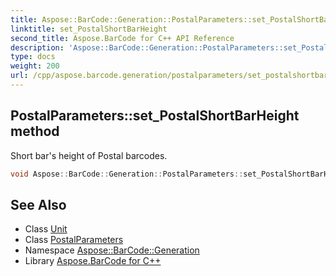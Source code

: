```yaml
---
title: Aspose::BarCode::Generation::PostalParameters::set_PostalShortBarHeight method
linktitle: set_PostalShortBarHeight
second_title: Aspose.BarCode for C++ API Reference
description: 'Aspose::BarCode::Generation::PostalParameters::set_PostalShortBarHeight method. Short bar''s height of Postal barcodes in C++.'
type: docs
weight: 200
url: /cpp/aspose.barcode.generation/postalparameters/set_postalshortbarheight/
---
```

## PostalParameters::set_PostalShortBarHeight method


Short bar's height of Postal barcodes.

```cpp
void Aspose::BarCode::Generation::PostalParameters::set_PostalShortBarHeight(System::SharedPtr<Unit> value)
```

## See Also

* Class [Unit](../../unit/)
* Class [PostalParameters](../)
* Namespace [Aspose::BarCode::Generation](../../)
* Library [Aspose.BarCode for C++](../../../)
